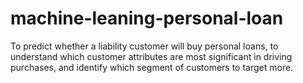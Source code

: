 # machine-leaning-personal-loan
To predict whether a liability customer will buy personal loans, to understand which customer attributes are most significant in driving purchases, and identify which segment of customers to target more.
